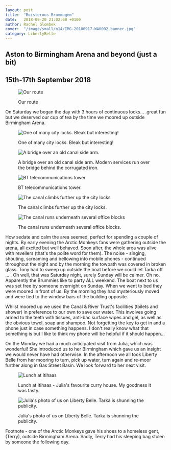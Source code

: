```yaml
---
layout: post
title:  "Boisterous Brummagem"
date:   2018-09-20 21:02:00 +0100
author: Rachel Glombek
cover:  "/image/small/n14/IMG-20180917-WA0002_banner.jpg"
category: LibertyBelle
---
```

<h2>Aston to Birmingham Arena and beyond (just a bit)</h2>
<h2>15th-17th September 2018</h2>

<figure>
 <img src="{{site.baseurl}}/image/maps/n14map.png" alt="Our route" >
 <figcaption>
 <p>Our route</p>
 </figcaption>
</figure>

<p>On Saturday we began the day with 3 hours of continuous locks... .great fun but we deserved our cup of tea by the time we moored up outside Birmingham Arena.</p>

<figure>
 <img src="{{site.baseurl}}/image/small/n14/DSCN0654.jpg" alt="One of many city locks. Bleak but interesting!" >
 <figcaption>
 <p>One of many city locks. Bleak but interesting!</p>
 </figcaption>
</figure>

<figure>
 <img src="{{site.baseurl}}/image/small/n14/DSCN0643.jpg" alt="A bridge over an old canal side arm." >
 <figcaption>
 <p>A bridge over an old canal side arm. Modern services run over the bridge behind the corrugated iron.</p>
 </figcaption>
</figure>

<figure>
 <img src="{{site.baseurl}}/image/small/n14/DSCN0652.jpg" alt="BT telecommunications tower" >
 <figcaption>
 <p>BT telecommunications tower.</p>
 </figcaption>
</figure>

<figure>
 <img src="{{site.baseurl}}/image/small/n14/DSCN0655.jpg" alt="The canal climbs further up the city locks" >
 <figcaption>
 <p>The canal climbs further up the city locks.</p>
 </figcaption>
</figure>

<figure>
 <img src="{{site.baseurl}}/image/small/n14/DSCN0656.jpg" alt="The canal runs underneath several office blocks" >
 <figcaption>
 <p>The canal runs underneath several office blocks.</p>
 </figcaption>
</figure>

<p>How sedate and calm the area seemed, perfect for spending a couple of nights.
By early evening the Arctic Monkeys fans were gathering outside the arena, all excited but well behaved. Soon after, the whole area was alive with revellers (that's the polite word for them). The noise - singing, shouting, screaming and bellowing into mobile phones - continued throughout the night and by the morning the towpath was covered in broken glass. Tony had to sweep up outside the boat before we could let Tarka off ... . Oh well, that was Saturday night, surely Sunday will be calmer. Oh no. Apparently the Brummies like to party ALL weekend. The boat next to us was set free by someone overnight on Sunday. When we went to bed they were moored in front of us. By the morning they had mysteriously moved and were tied to the window bars of the building opposite.</p>

<p>Whilst moored up we used the Canal & River Trust's facilities (toilets and shower) in preference to our own to save our water. This involves going armed to the teeth with tissues, anti-bac surface wipes and gel, as well as the obvious towel, soap and shampoo. Not forgetting the key to get in and a phone just in case something happens. I don't really know what that something is but I like to think my phone will be helpful if it should happen...</p>

<p>On the Monday we had a much anticipated visit from Julia, which was wonderful! She introduced us to her Birmingham which gave us an insight we would never have had otherwise. In the afternoon we all took Liberty Belle from her mooring to turn, pick up water, turn again and re-moor further along in Gas Street Basin. We look forward to her next visit.</p>

<figure>
 <img src="{{site.baseurl}}/image/small/n14/IMG-20180917-WA0002.jpg" alt="Lunch at Itihaas" >
 <figcaption>
 <p>Lunch at Itihaas - Julia's favourite curry house. My goodness it was tasty.</p>
 </figcaption>
</figure>

<figure>
 <img src="{{site.baseurl}}/image/small/n14/IMG-20180917-WA0007.jpg" alt="Julia's photo of us on Liberty Belle. Tarka is shunning the publicity." >
 <figcaption>
 <p>Julia's photo of us on Liberty Belle. Tarka is shunning the publicity.</p>
 </figcaption>
</figure>
<p>Footnote - one of the Arctic Monkeys gave his shoes to a homeless gent, (Terry), outside Birmingham Arena. Sadly, Terry had his sleeping bag stolen by someone the following day.</p>
